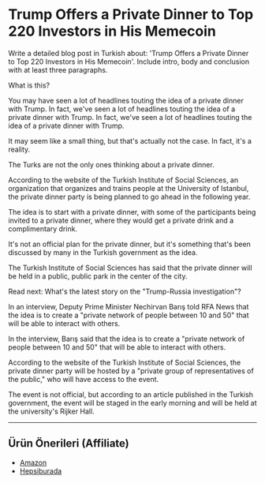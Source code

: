 # Trump Offers a Private Dinner to Top 220 Investors in His Memecoin

Write a detailed blog post in Turkish about: 'Trump Offers a Private Dinner to Top 220 Investors in His Memecoin'. Include intro, body and conclusion with at least three paragraphs.

What is this?

You may have seen a lot of headlines touting the idea of a private dinner with Trump. In fact, we've seen a lot of headlines touting the idea of a private dinner with Trump. In fact, we've seen a lot of headlines touting the idea of a private dinner with Trump.

It may seem like a small thing, but that's actually not the case. In fact, it's a reality.

The Turks are not the only ones thinking about a private dinner.

According to the website of the Turkish Institute of Social Sciences, an organization that organizes and trains people at the University of Istanbul, the private dinner party is being planned to go ahead in the following year.

The idea is to start with a private dinner, with some of the participants being invited to a private dinner, where they would get a private drink and a complimentary drink.

It's not an official plan for the private dinner, but it's something that's been discussed by many in the Turkish government as the idea.

The Turkish Institute of Social Sciences has said that the private dinner will be held in a public, public park in the center of the city.

Read next: What's the latest story on the "Trump-Russia investigation"?

In an interview, Deputy Prime Minister Nechirvan Barış told RFA News that the idea is to create a "private network of people between 10 and 50" that will be able to interact with others.

In the interview, Barış said that the idea is to create a "private network of people between 10 and 50" that will be able to interact with others.

According to the website of the Turkish Institute of Social Sciences, the private dinner party will be hosted by a "private group of representatives of the public," who will have access to the event.

The event is not official, but according to an article published in the Turkish government, the event will be staged in the early morning and will be held at the university's Rijker Hall.

---
## Ürün Önerileri (Affiliate)
- [Amazon](https://www.amazon.com/dp/?tag=YOUR_AMAZON_TAG)
- [Hepsiburada](https://www.hepsiburada.com/?tag=YOUR_HEPSIBURADA_TAG)
